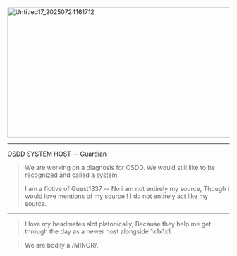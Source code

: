
<img width="735" height="295" alt="Untitled17_20250724161712" src="https://github.com/user-attachments/assets/866a4f71-6a6f-4d77-9365-8eca93941812" />



----------------------------------------------------------------------------------------

OSDD SYSTEM HOST -- Guardian

  > We are working on a diagnosis for OSDD. We would still like to be recognized and called a system.
> 
> I am a fictive of Guest1337 -- No i am not entirely my source, Though i would love mentions of my source ! I do not entirely act like my source.
> 

-----------------------------------------------------------------------------------------

> I love my headmates alot platonically, Because they help me get through the day as a newer host alongside 1x1x1x1.

> We are bodily a /MINOR/.
